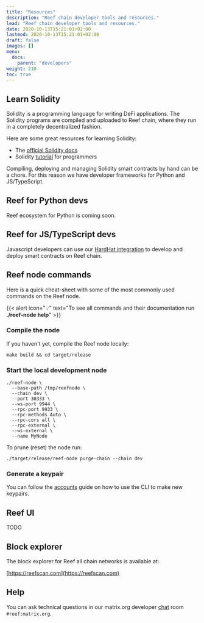 ```yaml
---
title: "Resources"
description: "Reef chain developer tools and resources."
lead: "Reef chain developer tools and resources."
date: 2020-10-13T15:21:01+02:00
lastmod: 2020-10-13T15:21:01+02:00
draft: false
images: []
menu:
  docs:
    parent: "developers"
weight: 210
toc: true
---
```



## Learn Solidity
Solidity is a programming language for writing DeFi applications. The Solidity programs are compiled
and uploaded to Reef chain, where they run in a completely decentralized fashion.

Here are some great resources for learning Solidity:
 - The [official Solidity docs](https://docs.soliditylang.org)
 - Solidity [tutorial](https://www.tutorialspoint.com/solidity/index.htm) for programmers


Compiling, deploying and managing Solidity smart contracts by hand can be a chore. For this reason
we have developer frameworks for Python and JS/TypeScript.


## Reef for Python devs
Reef ecosystem for Python is coming soon.

## Reef for JS/TypeScript devs
Javascript developers can use our [HardHat integration](https://github.com/reef-defi/hardhat-reef) to develop and deploy smart contracts on Reef chain.

## Reef node commands
Here is a quick cheat-sheet with some of the most commonly used commands on the Reef node.

{{< alert icon="💡" text="To see all commands and their documentation run <b>./reef-node help</b>" >}}


### Compile the node
If you haven't yet, compile the Reef node locally:
```
make build && cd target/release
```

### Start the local development node
```
./reef-node \
  --base-path /tmp/reefnode \
  --chain dev \
  --port 30333 \
  --ws-port 9944 \
  --rpc-port 9933 \
  --rpc-methods Auto \
  --rpc-cors all \
  --rpc-external \
  --ws-external \
  --name MyNode
```

To prune (reset) the node run:
```
./target/release/reef-node purge-chain --chain dev
```

### Generate a keypair
You can follow the [accounts](/docs/developers/accounts/#generate-a-keypair) guide on how to use the CLI to make new keypairs.


## Reef UI
TODO

## Block explorer
The block explorer for Reef all chain networks is available at:

[https://reefscan.com](https://reefscan.com)

## Help
You can ask technical questions in our matrix.org developer [chat](https://app.element.io/#/room/#reef:matrix.org) room `#reef:matrix.org`.
